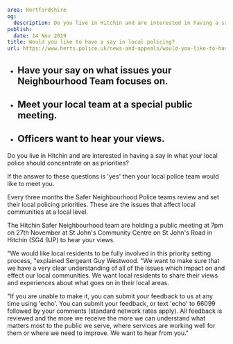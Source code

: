 ```yaml
area: Hertfordshire
og:
  description: Do you live in Hitchin and are interested in having a say in what your local police should concentrate on as priorities?
publish:
  date: 14 Nov 2019
title: Would you like to have a say in local policing?
url: https://www.herts.police.uk/news-and-appeals/would-you-like-to-have-a-say-in-local-policing-1021g
```

* ## Have your say on what issues your Neighbourhood Team focuses on.

 * ## Meet your local team at a special public meeting.

 * ## Officers want to hear your views.

Do you live in Hitchin and are interested in having a say in what your local police should concentrate on as priorities?

If the answer to these questions is 'yes' then your local police team would like to meet you.

Every three months the Safer Neighbourhood Police teams review and set their local policing priorities. These are the issues that affect local communities at a local level.

The Hitchin Safer Neighbourhood team are holding a public meeting at 7pm on 27th November at St John's Community Centre on St John's Road in Hitchin (SG4 9JP) to hear your views.

"We would like local residents to be fully involved in this priority setting process, "explained Sergeant Guy Westwood. "We want to make sure that we have a very clear understanding of all of the issues which impact on and effect our local communities. We want local residents to share their views and experiences about what goes on in their local areas.

"If you are unable to make it, you can submit your feedback to us at any time using 'echo'. You can submit your feedback, or text 'echo' to 66099 followed by your comments (standard network rates apply). All feedback is reviewed and the more we receive the more we can understand what matters most to the public we serve, where services are working well for them or where we need to improve. We want to hear from you."
